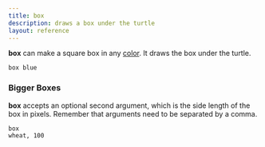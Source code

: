 ```yaml
---
title: box
description: draws a box under the turtle
layout: reference
---
```


<b>box</b> can make a square box in any <a href="colors.html">color</a>.
It draws the box under the turtle.

<code class="jumbo">box <span data-dfn="color">blue</span></code>

<script type="demo" height=99>
pause 1
go = ->
  speed 1
  cs()
  css opacity: 0.67
  dot red
  pause 1
  label 'red circle &rarr;', 'left'
  pause 1
  speed 0.2
  animate
    opacity: .3
go()
click ->
  if not turtle.is ':animated'
    go()
</script>

<h3>Bigger Boxes</h3>

<b>box</b> accepts an optional second argument, which is the side
length of the box in pixels.  Remember that arguments need to be
separated by a comma.

<code default class="jumbo">box <span data-dfn="color">wheat</span><span data-note="comma">,</span>&nbsp;<span data-dfn="size">100</span></code>

<script type="demo">
go = ->
  speed 1
  cs()
  css opacity: 0.67
  box wheat, 100
  pause 1
  speed Infinity
  plan ->
    ht()
    jump -50, 15
    pen black, 0.7
    bk 30
    jump 0, 15
    move 50
    label '100 px', 'top'
    move 50
    jump 0, 15
    bk 30
    pen null
    move -50, 15
    st()
  pause 1
  speed 0.2
  animate opacity: .3
pause 2
go()
click ->
  if not turtle.is ':animated'
    go()
</script>
